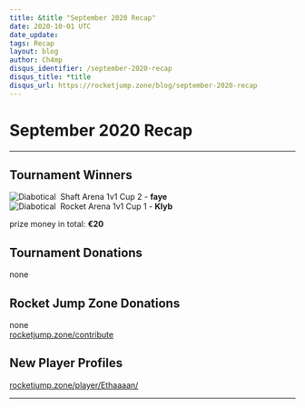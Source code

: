 ```yaml
---
title: &title "September 2020 Recap"
date: 2020-10-01 UTC
date_update:
tags: Recap
layout: blog
author: Ch4mp
disqus_identifier: /september-2020-recap
disqus_title: *title
disqus_url: https://rocketjump.zone/blog/september-2020-recap
---
```


<h1 class="w3-center">September 2020 Recap</h1>

<hr>

## Tournament Winners

<img src="../../images/diabotical-icon.png" alt="Diabotical">  Shaft Arena 1v1 Cup 2 - **faye**  
<img src="../../images/diabotical-icon.png" alt="Diabotical">  Rocket Arena 1v1 Cup 1 - **Klyb**  

prize money in total: **€20**  

## Tournament Donations

none  

## Rocket Jump Zone Donations

none  
<a href="https://rocketjump.zone/contribute" target="_blank">rocketjump.zone/contribute</a>

## New Player Profiles

<a href="https://rocketjump.zone/player/loserhoss/" target="_blank">rocketjump.zone/player/Ethaaaan/</a>  

<hr>
